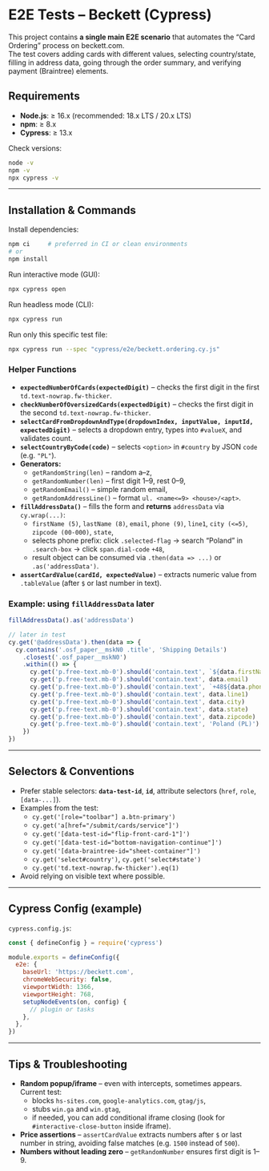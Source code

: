 # E2E Tests – Beckett (Cypress)

This project contains **a single main E2E scenario** that automates the “Card Ordering” process on beckett.com.  
The test covers adding cards with different values, selecting country/state, filling in address data, going through the order summary, and verifying payment (Braintree) elements.

## Requirements

- **Node.js**: ≥ 16.x (recommended: 18.x LTS / 20.x LTS)  
- **npm**: ≥ 8.x  
- **Cypress**: ≥ 13.x

Check versions:
```bash
node -v
npm -v
npx cypress -v
```

---

## Installation & Commands

Install dependencies:
```bash
npm ci     # preferred in CI or clean environments
# or
npm install
```

Run interactive mode (GUI):
```bash
npx cypress open
```

Run headless mode (CLI):
```bash
npx cypress run
```

Run only this specific test file:
```bash
npx cypress run --spec "cypress/e2e/beckett.ordering.cy.js"
```
### Helper Functions
- **`expectedNumberOfCards(expectedDigit)`** – checks the first digit in the first `td.text-nowrap.fw-thicker`.
- **`checkNumberOfOversizedCards(expectedDigit)`** – checks the first digit in the second `td.text-nowrap.fw-thicker`.
- **`selectCardFromDropdownAndType(dropdownIndex, inputValue, inputId, expectedDigit)`** – selects a dropdown entry, types into `#valueX`, and validates count.
- **`selectCountryByCode(code)`** – selects `<option>` in `#country` by JSON `code` (e.g. `"PL"`).
- **Generators:**
  - `getRandomString(len)` – random a–z,
  - `getRandomNumber(len)` – first digit 1–9, rest 0–9,
  - `getRandomEmail()` – simple random email,
  - `getRandomAddressLine()` – format `ul. <name<=9> <house>/<apt>`.
- **`fillAddressData()`** – fills the form and **returns** `addressData` via `cy.wrap(...)`:
  - `firstName (5)`, `lastName (8)`, `email`, `phone (9)`, `line1`, `city (<=5)`, `zipcode (00-000)`, `state`,
  - selects phone prefix: click `.selected-flag` → search “Poland” in `.search-box` → click `span.dial-code` `+48`,
  - result object can be consumed via `.then(data => ...)` or `.as('addressData')`.
- **`assertCardValue(cardId, expectedValue)`** – extracts numeric value from `.tableValue` (after `$` or last number in text).

### Example: using `fillAddressData` later
```js
fillAddressData().as('addressData')

// later in test
cy.get('@addressData').then(data => {
  cy.contains('.osf_paper__mskN0 .title', 'Shipping Details')
    .closest('.osf_paper__mskN0')
    .within(() => {
      cy.get('p.free-text.mb-0').should('contain.text', `${data.firstName} ${data.lastName}`)
      cy.get('p.free-text.mb-0').should('contain.text', data.email)
      cy.get('p.free-text.mb-0').should('contain.text', `+48${data.phone}`)
      cy.get('p.free-text.mb-0').should('contain.text', data.line1)
      cy.get('p.free-text.mb-0').should('contain.text', data.city)
      cy.get('p.free-text.mb-0').should('contain.text', data.state)
      cy.get('p.free-text.mb-0').should('contain.text', data.zipcode)
      cy.get('p.free-text.mb-0').should('contain.text', 'Poland (PL)')
    })
})
```

---

## Selectors & Conventions

- Prefer stable selectors: **`data-test-id`**, **`id`**, attribute selectors (`href`, `role`, `[data-...]`).  
- Examples from the test:
  - `cy.get('[role="toolbar"] a.btn-primary')`
  - `cy.get('a[href="/submit/cards/service"]')`
  - `cy.get('[data-test-id="flip-front-card-1"]')`
  - `cy.get('[data-test-id="bottom-navigation-continue"]')`
  - `cy.get('[data-braintree-id="sheet-container"]')`
  - `cy.get('select#country')`, `cy.get('select#state')`
  - `cy.get('td.text-nowrap.fw-thicker').eq(1)`
- Avoid relying on visible text where possible.

---

## Cypress Config (example)

`cypress.config.js`:
```js
const { defineConfig } = require('cypress')

module.exports = defineConfig({
  e2e: {
    baseUrl: 'https://beckett.com',
    chromeWebSecurity: false,
    viewportWidth: 1366,
    viewportHeight: 768,
    setupNodeEvents(on, config) {
      // plugin or tasks
    },
  },
})
```

---

## Tips & Troubleshooting

- **Random popup/iframe** – even with intercepts, sometimes appears. Current test:
  - blocks `hs-sites.com`, `google-analytics.com`, `gtag/js`,
  - stubs `win.ga` and `win.gtag`,
  - if needed, you can add conditional iframe closing (look for `#interactive-close-button` inside iframe).
- **Price assertions** – `assertCardValue` extracts numbers after `$` or last number in string, avoiding false matches (e.g. `1500` instead of `500`).
- **Numbers without leading zero** – `getRandomNumber` ensures first digit is 1–9.